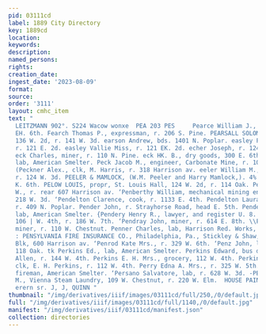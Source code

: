 ```yaml
---
pid: 03111cd
label: 1889 City Directory
key: 1889cd
location: 
keywords: 
description: 
named_persons: 
rights: 
creation_date: 
ingest_date: '2023-08-09'
format: 
source: 
order: '3111'
layout: cmhc_item
text: "                                                                                     PHARLES
  LEITZMANN 902°. S224 Wacow wonxe  PEA 203 PES     Pearce William J., miner, r. 402
  EH. 6th. Fearch Thomas P., expressman, r. 206 S. Pine. PEARSALL SOLOMON, meat market,
  136 W. 2d, r. 141 W. 3d. earson Andrew, bds. 1401 N. Poplar. easley Freddie Miss,
  r. 121 E. 2d. easley Vallie Miss, r. 121 EK. 2d. echer Joseph, r. 1243 W. Chestnut.
  eck Charles, miner, r. 110 N. Pine. eck HK. B., dry goods, 300 E. 6th. eck H. A.,
  lab, American Smelter. Peck Jacob M., engineer, Carbonate Mine, r. 1001 N. Hemlock.
  (Peckner Alex., clk, M. Harris, r. 318 Harrison av. eeler William M., (McNee & Peeler,)
  r. 124 W. 3d. PEELER & MAMLOCK, (W.M. Peeler and Harry Mamlock,). 4% saloon, 230
  K. 6th. PELOW LOUIS, propr, St. Louis Hall, 124 W. 2d, r. 114 Oak. Pelter George
  W., r. rear 607 Harrison av. ‘Penberthy William, mechanical mining engineer, r.
  218 W. 3d. ‘Pendelton Clarence, cook, r. 1133 E. 4th. Pendelton Laura Miss, col’d,
  r. 409 N. Poplar. Pender John, r. Strayhorse Road, head E. 5th. Pendergast William,
  lab, American Smelter. {Pendery Henry R., lawyer, and register U. 8. Land Office,
  106 | W. 4th, r. 186 W. 7th. ‘Pendray John, miner, r. 614 E. 8th. \\Penglase Jacob,
  miner, r. 110 W. Chestnut. Penner Charles, lab, Harrison Red. Works, r. 144 E. 3d.
  : PENSYLVANIA FIRE INSURANCE CO., Philadelphia, Pa., Stickley & Shaw, agts, De Maineville
  Blk, 600 Harrison av. ‘Penrod Kate Mrs., r. 329 W. 6th. ‘Penz John, lab, r. rear
  118 Oak. tk Perkins Ed., lab, American Smelter. Perkins Edward, bus driver, Cy.
  Allen, r. 144 W. 4th. Perkins E. H. Mrs., grocery, 112 W. 4th. Perkins James P.,
  clk, E. H. Perkins, r. 112 W. 4th. Perry Edna A. Mrs., r. 325 W. 5th. Perry G. J.,
  fireman, American Smelter. ‘Persano Salvatore, lab, r. 628 W. 3d. -PESTANA JOHN
  M., Vienna Steam Laundry, 109 W. Chestnut, r. 220 W. Elm.  HOUSE PAINTING, sasr
  erern sr. J, J, QUINN "
thumbnail: "/img/derivatives/iiif/images/03111cd/full/250,/0/default.jpg"
full: "/img/derivatives/iiif/images/03111cd/full/1140,/0/default.jpg"
manifest: "/img/derivatives/iiif/03111cd/manifest.json"
collection: directories
---
```

